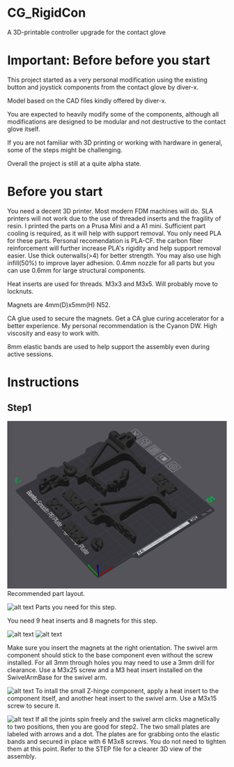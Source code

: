 # CG_RigidCon
A 3D-printable controller upgrade for the contact glove

# Important: Before before you start
This project started as a very personal modification using the existing button and joystick components from the contact glove by diver-x.

Model based on the CAD files kindly offered by diver-x.

You are expected to heavily modify some of the components, although all modifications are designed to be modular and not destructive to the contact glove itself.

If you are not familiar with 3D printing or working with hardware in general, some of the steps might be challenging.

Overall the project is still at a quite alpha state. 

# Before you start
You need a decent 3D printer. Most modern FDM machines will do. SLA printers will not work due to the use of threaded inserts and the fragility of resin. I printed the parts on a Prusa Mini and a A1 mini. Sufficient part cooling is required, as it will help with support removal. You only need PLA for these parts. Personal recomendation is PLA-CF. the carbon fiber reinforcement will further increase PLA's rigidity and help support removal easier. Use thick outerwalls(>4) for better strength. You may also use high infill(50%) to improve layer adhesion. 0.4mm nozzle for all parts but you can use 0.6mm for large structural components.

Heat inserts are used for threads. M3x3 and M3x5. Will probably move to locknuts.

Magnets are 4mm(D)x5mm(H) N52.

CA glue used to secure the magnets. Get a CA glue curing accelerator for a better experience. My personal recommendation is the Cyanon DW. High viscosity and easy to work with.

8mm elastic bands are used to help support the assembly even during active sessions.

# Instructions
## Step1
![alt text](https://github.com/CucumberWorks/CG_RigidCon/blob/main/img/instruction/base/2103165752.png)
Recommended part layout.

![alt text](https://github.com/CucumberWorks/CG_RigidCon/blob/main/img/instruction/base/IMG_7847.HEIC)
Parts you need for this step.

You need 9 heat inserts and 8 magnets for this step.

![alt text](https://github.com/CucumberWorks/CG_RigidCon/blob/main/img/instruction/base/IMG_7849.HEIC)
![alt text](https://github.com/CucumberWorks/CG_RigidCon/blob/main/img/instruction/base/IMG_7850.HEIC)

Make sure you insert the magnets at the right orientation. The swivel arm component should stick to the base component even without the screw installed.
For all 3mm through holes you may need to use a 3mm drill for clearance.
Use a M3x25 screw and a M3 heat insert installed on the SwivelArmBase for the swivel arm.

![alt text](https://github.com/CucumberWorks/CG_RigidCon/blob/main/img/instruction/base/IMG_7855.HEIC)
To intall the small Z-hinge component, apply a heat insert to the component itself, and another heat insert to the swivel arm. Use a M3x15 screw to secure it.

![alt text](https://github.com/CucumberWorks/CG_RigidCon/blob/main/img/instruction/base/IMG_7857.HEIC)
If all the joints spin freely and the swivel arm clicks magnetically to two positions, then you are good for step2. The two small plates are labeled with arrows and a dot. The plates are for grabbing onto the elastic bands and secured in place with 6 M3x8 screws. You do not need to tighten them at this point. Refer to the STEP file for a clearer 3D view of the assembly. 
